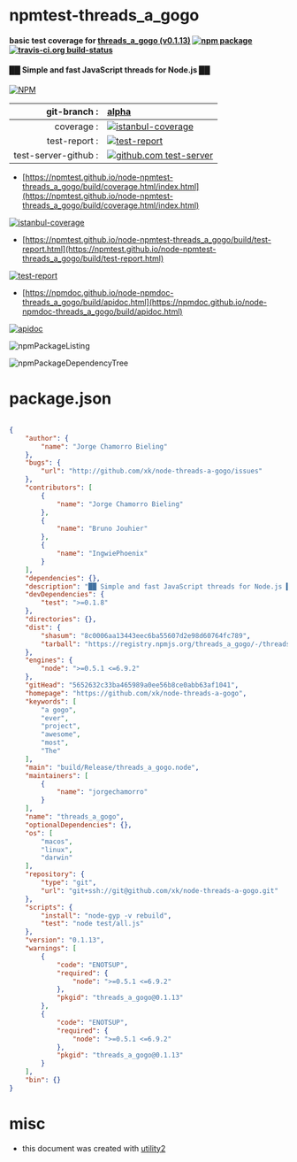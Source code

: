 # npmtest-threads_a_gogo

#### basic test coverage for  [threads_a_gogo (v0.1.13)](https://github.com/xk/node-threads-a-gogo)  [![npm package](https://img.shields.io/npm/v/npmtest-threads_a_gogo.svg?style=flat-square)](https://www.npmjs.org/package/npmtest-threads_a_gogo) [![travis-ci.org build-status](https://api.travis-ci.org/npmtest/node-npmtest-threads_a_gogo.svg)](https://travis-ci.org/npmtest/node-npmtest-threads_a_gogo)

#### ██ Simple and fast JavaScript threads for Node.js ██

[![NPM](https://nodei.co/npm/threads_a_gogo.png?downloads=true&downloadRank=true&stars=true)](https://www.npmjs.com/package/threads_a_gogo)

| git-branch : | [alpha](https://github.com/npmtest/node-npmtest-threads_a_gogo/tree/alpha)|
|--:|:--|
| coverage : | [![istanbul-coverage](https://npmtest.github.io/node-npmtest-threads_a_gogo/build/coverage.badge.svg)](https://npmtest.github.io/node-npmtest-threads_a_gogo/build/coverage.html/index.html)|
| test-report : | [![test-report](https://npmtest.github.io/node-npmtest-threads_a_gogo/build/test-report.badge.svg)](https://npmtest.github.io/node-npmtest-threads_a_gogo/build/test-report.html)|
| test-server-github : | [![github.com test-server](https://npmtest.github.io/node-npmtest-threads_a_gogo/GitHub-Mark-32px.png)](https://npmtest.github.io/node-npmtest-threads_a_gogo/build/app/index.html) | | build-artifacts : | [![build-artifacts](https://npmtest.github.io/node-npmtest-threads_a_gogo/glyphicons_144_folder_open.png)](https://github.com/npmtest/node-npmtest-threads_a_gogo/tree/gh-pages/build)|

- [https://npmtest.github.io/node-npmtest-threads_a_gogo/build/coverage.html/index.html](https://npmtest.github.io/node-npmtest-threads_a_gogo/build/coverage.html/index.html)

[![istanbul-coverage](https://npmtest.github.io/node-npmtest-threads_a_gogo/build/screenCapture.buildCi.browser.%252Ftmp%252Fbuild%252Fcoverage.lib.html.png)](https://npmtest.github.io/node-npmtest-threads_a_gogo/build/coverage.html/index.html)

- [https://npmtest.github.io/node-npmtest-threads_a_gogo/build/test-report.html](https://npmtest.github.io/node-npmtest-threads_a_gogo/build/test-report.html)

[![test-report](https://npmtest.github.io/node-npmtest-threads_a_gogo/build/screenCapture.buildCi.browser.%252Ftmp%252Fbuild%252Ftest-report.html.png)](https://npmtest.github.io/node-npmtest-threads_a_gogo/build/test-report.html)

- [https://npmdoc.github.io/node-npmdoc-threads_a_gogo/build/apidoc.html](https://npmdoc.github.io/node-npmdoc-threads_a_gogo/build/apidoc.html)

[![apidoc](https://npmdoc.github.io/node-npmdoc-threads_a_gogo/build/screenCapture.buildCi.browser.%252Ftmp%252Fbuild%252Fapidoc.html.png)](https://npmdoc.github.io/node-npmdoc-threads_a_gogo/build/apidoc.html)

![npmPackageListing](https://npmtest.github.io/node-npmtest-threads_a_gogo/build/screenCapture.npmPackageListing.svg)

![npmPackageDependencyTree](https://npmtest.github.io/node-npmtest-threads_a_gogo/build/screenCapture.npmPackageDependencyTree.svg)



# package.json

```json

{
    "author": {
        "name": "Jorge Chamorro Bieling"
    },
    "bugs": {
        "url": "http://github.com/xk/node-threads-a-gogo/issues"
    },
    "contributors": [
        {
            "name": "Jorge Chamorro Bieling"
        },
        {
            "name": "Bruno Jouhier"
        },
        {
            "name": "IngwiePhoenix"
        }
    ],
    "dependencies": {},
    "description": "██ Simple and fast JavaScript threads for Node.js ██",
    "devDependencies": {
        "test": ">=0.1.8"
    },
    "directories": {},
    "dist": {
        "shasum": "8c0006aa13443eec6ba55607d2e98d60764fc789",
        "tarball": "https://registry.npmjs.org/threads_a_gogo/-/threads_a_gogo-0.1.13.tgz"
    },
    "engines": {
        "node": ">=0.5.1 <=6.9.2"
    },
    "gitHead": "5652632c33ba465989a0ee56b8ce0abb63af1041",
    "homepage": "https://github.com/xk/node-threads-a-gogo",
    "keywords": [
        "a gogo",
        "ever",
        "project",
        "awesome",
        "most",
        "The"
    ],
    "main": "build/Release/threads_a_gogo.node",
    "maintainers": [
        {
            "name": "jorgechamorro"
        }
    ],
    "name": "threads_a_gogo",
    "optionalDependencies": {},
    "os": [
        "macos",
        "linux",
        "darwin"
    ],
    "repository": {
        "type": "git",
        "url": "git+ssh://git@github.com/xk/node-threads-a-gogo.git"
    },
    "scripts": {
        "install": "node-gyp -v rebuild",
        "test": "node test/all.js"
    },
    "version": "0.1.13",
    "warnings": [
        {
            "code": "ENOTSUP",
            "required": {
                "node": ">=0.5.1 <=6.9.2"
            },
            "pkgid": "threads_a_gogo@0.1.13"
        },
        {
            "code": "ENOTSUP",
            "required": {
                "node": ">=0.5.1 <=6.9.2"
            },
            "pkgid": "threads_a_gogo@0.1.13"
        }
    ],
    "bin": {}
}
```



# misc
- this document was created with [utility2](https://github.com/kaizhu256/node-utility2)
